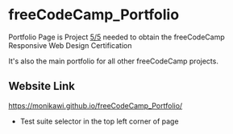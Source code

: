# freeCodeCamp_Portfolio

Portfolio Page is Project [5/5](https://learn.freecodecamp.org/responsive-web-design/responsive-web-design-projects/build-a-personal-portfolio-webpage) needed to obtain the freeCodeCamp Responsive Web Design Certification 

It's also the main portfolio for all other freeCodeCamp projects.  

## Website Link
https://monikawi.github.io/freeCodeCamp_Portfolio/


* Test suite selector in the top left corner of page

